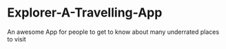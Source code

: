 # Explorer-A-Travelling-App
An awesome App for people to get to know about many underrated places to visit
